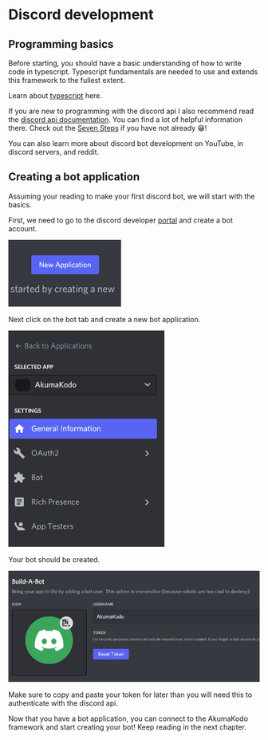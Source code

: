 # Discord development

## Programming basics

Before starting, you should have a basic understanding of how to write code in typescript.
Typescript fundamentals are needed to use and extends this framework to the fullest extent.

Learn about [typescript](https://www.typescriptlang.org/docs/handbook/typescript-from-scratch.html) here.

If you are new to programming with the discord api I also recommend read the [discord api documentation](https://discord.com/developers/docs/intro).
You can find a lot of helpful information there. Check out the [Seven Steps](../../misc/seven_steps.md) if you have not already 😁!

You can also learn more about discord bot development on YouTube, in discord servers, and reddit.

## Creating a bot application

Assuming your reading to make your first discord bot, we will start with the basics.

First, we need to go to the discord developer [portal](https://discord.com/developers/applications) and create a bot account.

![Portal Page](../../images/framework/new_application.png)

Next click on the bot tab and create a new bot application.

![Bots tab](../../images/framework/inner_application.png)

Your bot should be created.

![Bot created](../../images/framework/new_bot.png)

Make sure to copy and paste your token for later than you will need this to authenticate with the discord api.

Now that you have a bot application, you can connect to the AkumaKodo framework and start creating your bot! Keep reading in the next chapter.
